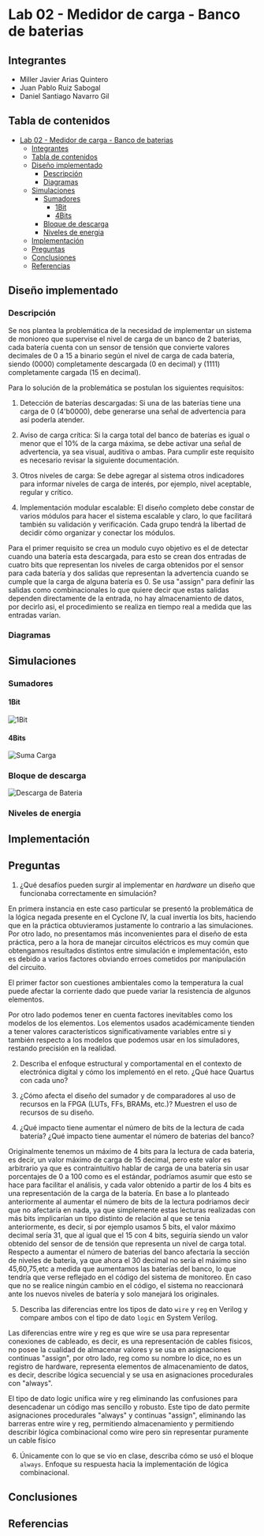 # Lab 02 - Medidor de carga - Banco de baterias

## Integrantes

- Miller Javier Arias Quintero
- Juan Pablo Ruiz Sabogal
- Daniel Santiago Navarro Gil

## Tabla de contenidos

- [Lab 02 - Medidor de carga - Banco de baterias](#lab-02---medidor-de-carga---banco-de-baterias)
  - [Integrantes](#integrantes)
  - [Tabla de contenidos](#tabla-de-contenidos)
  - [Diseño implementado](#diseño-implementado)
    - [Descripción](#descripción)
    - [Diagramas](#diagramas)
  - [Simulaciones](#simulaciones)
    - [Sumadores](#sumadores)
      - [1Bit](#1bit)
      - [4Bits](#4bits)
    - [Bloque de descarga](#bloque-de-descarga)
    - [Niveles de energia](#niveles-de-energia)
  - [Implementación](#implementación)
  - [Preguntas](#preguntas)
  - [Conclusiones](#conclusiones)
  - [Referencias](#referencias)

## Diseño implementado

### Descripción

Se nos plantea la problemática de la necesidad de implementar un sistema de monioreo que supervise el nivel de carga de un banco de 2 baterias, cada batería cuenta con
un sensor de tensión que convierte valores decimales de 0 a 15 a binario según el nivel de carga de cada batería, siendo (0000) completamente descargada (0 en decimal) y (1111) completamente
cargada (15 en decimal).

Para lo solución de la problemática se postulan los siguientes requisitos:

1. Detección de baterías descargadas: Si una de las baterías tiene una carga de 0 (4'b0000), debe generarse una señal de advertencia para así poderla atender.

2. Aviso de carga crítica: Si la carga total del banco de baterías es igual o menor que el 10% de la carga máxima, se debe activar una señal de advertencia, ya sea visual, auditiva o ambas. Para cumplir este requisito es necesario revisar la siguiente documentación.

3. Otros niveles de carga: Se debe agregar al sistema otros indicadores para informar niveles de carga de interés, por ejemplo, nivel aceptable, regular y crítico.

4. Implementación modular escalable: El diseño completo debe constar de varios módulos para hacer el sistema escalable y claro, lo que facilitará también su validación y verificación. Cada grupo tendrá la libertad de decidir cómo organizar y conectar los módulos.

Para el primer requisito se crea un modulo cuyo objetivo es el de detectar cuando una batería esta descargada, para esto se crean dos entradas de cuatro bits que representan los niveles de carga obtenidos por el sensor para cada batería y dos salidas que representan 
la advertencia cuando se cumple que la carga de alguna batería es 0. Se usa "assign" para definir las salidas como combinacionales lo que quiere decir que estas salidas dependen directamente de la entrada, no hay almacenamiento de datos, por decirlo asi, el procedimiento se realiza en tiempo real a medida que las entradas varían.



### Diagramas

## Simulaciones

### Sumadores

#### 1Bit

![1Bit](/src/assets/simulations/suma_1_bit.png)

#### 4Bits

![Suma Carga](/src/assets/simulations/suma_carga.png)

### Bloque de descarga

![Descarga de Bateria](/src/assets/simulations/bateria_descargada.png)

### Niveles de energia

## Implementación

## Preguntas

1. ¿Qué desafíos pueden surgir al implementar en *hardware* un diseño que funcionaba correctamente en simulación?
   
En primera instancia en este caso particular se presentó la problemática de la lógica negada presente en el Cyclone IV, la cual invertía los bits, haciendo que en la práctica obtuvieramos justamente lo contrario a las simulaciones.
Por otro lado, no presentamos más inconvenientes para el diseño de esta práctica, pero a la hora de manejar circuitos eléctricos es muy común que obtengamos resultados distintos entre simulación e implementación, esto es debido a varios factores
obviando erroes cometidos por manipulación del circuito.

El primer factor son cuestiones ambientales como la temperatura la cual puede afectar la corriente dado que puede variar la resistencia de algunos elementos. 

Por otro lado podemos tener en cuenta factores inevitables como los modelos de los elementos. Los elementos usados académicamente tienden a tener valores característicos significativamente variables entre si y también respecto a los modelos
que podemos usar en los simuladores, restando precisión en la realidad.

2. Describa el enfoque estructural y comportamental en el contexto de electrónica digital y cómo los implementó en el reto. ¿Qué hace Quartus con cada uno?

3. ¿Cómo afecta el diseño del sumador y de comparadores al uso de recursos en la FPGA (LUTs, FFs, BRAMs, etc.)? Muestren el uso de recursos de su diseño.

4. ¿Qué impacto tiene aumentar el número de bits de la lectura de cada batería? ¿Qué impacto tiene aumentar el número de baterias del banco? 

Originalmente tenemos un máximo de 4 bits para la lectura de cada bateria, es decir, un valor máximo de carga de 15 decimal, pero este valor es arbitrario ya que es contraintuitivo hablar de carga de una batería sin usar porcentajes de 0 a 100 como es el estándar,
podríamos asumir que esto se hace para facilitar el análisis, y cada valor obtenido a partir de los 4 bits es una representación de la carga de la batería. En base a lo planteado anteriormente al aumentar el número de bits de la lectura podriamos decir que 
no afectaría en nada, ya que simplemente estas lecturas realizadas con más bits implicarían un tipo distinto de relación al que se tenia anteriormente, es decir, si por ejemplo usamos 5 bits, el valor máximo decimal sería 31, que al igual que el 15 con 4 bits, seguiría siendo un valor obtenido del sensor de de tensión que representa un nivel de carga total. Respecto a aumentar el número de baterias del banco afectaría la sección de niveles de batería, ya que ahora el 30 decimal no sería el máximo sino 45,60,75,etc a medida que aumentamos las baterías del banco, lo que tendría que verse reflejado en el código del sistema de monitoreo. En caso que no se realice ningún cambio en el código, el sistema no reaccionará ante los nuevos niveles de batería y solo manejará los originales.

5. Describa las diferencias entre los tipos de dato ```wire``` y  ```reg``` en Verilog y compare ambos con el tipo de dato ```logic``` en System Verilog.

Las diferencias entre wire y reg es que wire se usa para representar conexiones de cableado, es decir, es una representación de cables físicos, no posee la cualidad de almacenar valores y se usa en asignaciones continuas "assign", por otro lado, reg
como su nombre lo dice, no es un registro de hardware, representa elementos de almacenamiento de datos, es decir, describe lógica secuencial y se usa en asignaciones procedurales con "always".

El tipo de dato logic unifica wire y reg eliminando las confusiones para desencadenar un código mas sencillo y robusto. Este tipo de dato permite asignaciones procedurales "always" y continuas "assign", eliminando las barreras entre wire y reg, permitiendo almacenamiento y permitiendo describir lógica combinacional
como wire pero sin representar puramente un cable físico 

6. Únicamente con lo que se vio en clase, describa cómo se usó el bloque ```always```. Enfoque su respuesta hacia la implementación de lógica combinacional.



## Conclusiones

## Referencias
